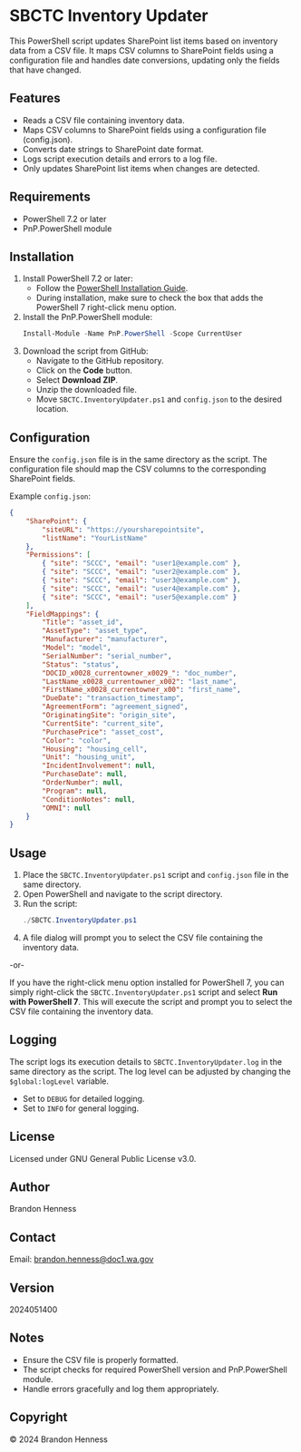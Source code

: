 # SBCTC Inventory Updater

This PowerShell script updates SharePoint list items based on inventory data from a CSV file. It maps CSV columns to SharePoint fields using a configuration file and handles date conversions, updating only the fields that have changed.

## Features

- Reads a CSV file containing inventory data.
- Maps CSV columns to SharePoint fields using a configuration file (config.json).
- Converts date strings to SharePoint date format.
- Logs script execution details and errors to a log file.
- Only updates SharePoint list items when changes are detected.

## Requirements

- PowerShell 7.2 or later
- PnP.PowerShell module

## Installation

1. Install PowerShell 7.2 or later:
    - Follow the [PowerShell Installation Guide](https://docs.microsoft.com/en-us/powershell/scripting/install/installing-powershell).
    - During installation, make sure to check the box that adds the PowerShell 7 right-click menu option.
2. Install the PnP.PowerShell module:
    ```powershell
    Install-Module -Name PnP.PowerShell -Scope CurrentUser
    ```
3. Download the script from GitHub:
    - Navigate to the GitHub repository.
    - Click on the **Code** button.
    - Select **Download ZIP**.
    - Unzip the downloaded file.
    - Move `SBCTC.InventoryUpdater.ps1` and `config.json` to the desired location.

## Configuration

Ensure the `config.json` file is in the same directory as the script. The configuration file should map the CSV columns to the corresponding SharePoint fields.

Example `config.json`:
```json
{
    "SharePoint": {
        "siteURL": "https://yoursharepointsite",
        "listName": "YourListName"
    },
    "Permissions": [
        { "site": "SCCC", "email": "user1@example.com" },
        { "site": "SCCC", "email": "user2@example.com" },
        { "site": "SCCC", "email": "user3@example.com" },
        { "site": "SCCC", "email": "user4@example.com" },
        { "site": "SCCC", "email": "user5@example.com" }
    ],
    "FieldMappings": {
        "Title": "asset_id",
        "AssetType": "asset_type",
        "Manufacturer": "manufacturer",
        "Model": "model",
        "SerialNumber": "serial_number",
        "Status": "status",
        "DOCID_x0028_currentowner_x0029_": "doc_number",
        "LastName_x0028_currentowner_x002": "last_name",
        "FirstName_x0028_currentowner_x00": "first_name",
        "DueDate": "transaction_timestamp",
        "AgreementForm": "agreement_signed",
        "OriginatingSite": "origin_site",
        "CurrentSite": "current_site",
        "PurchasePrice": "asset_cost",
        "Color": "color",
        "Housing": "housing_cell",
        "Unit": "housing_unit",
        "IncidentInvolvement": null,
        "PurchaseDate": null,
        "OrderNumber": null,
        "Program": null,
        "ConditionNotes": null,
        "OMNI": null
    }
}
```

## Usage

1. Place the `SBCTC.InventoryUpdater.ps1` script and `config.json` file in the same directory.
2. Open PowerShell and navigate to the script directory.
3. Run the script:
    ```powershell
    ./SBCTC.InventoryUpdater.ps1
    ```
4. A file dialog will prompt you to select the CSV file containing the inventory data.

-or-

If you have the right-click menu option installed for PowerShell 7, you can simply right-click the `SBCTC.InventoryUpdater.ps1` script and select **Run with PowerShell 7**. This will execute the script and prompt you to select the CSV file containing the inventory data.


## Logging

The script logs its execution details to `SBCTC.InventoryUpdater.log` in the same directory as the script. The log level can be adjusted by changing the `$global:logLevel` variable.

- Set to `DEBUG` for detailed logging.
- Set to `INFO` for general logging.

## License

Licensed under GNU General Public License v3.0.

## Author

Brandon Henness

## Contact

Email: [brandon.henness@doc1.wa.gov](mailto:brandon.henness@doc1.wa.gov)

## Version

2024051400

## Notes

- Ensure the CSV file is properly formatted.
- The script checks for required PowerShell version and PnP.PowerShell module.
- Handle errors gracefully and log them appropriately.

## Copyright

© 2024 Brandon Henness
